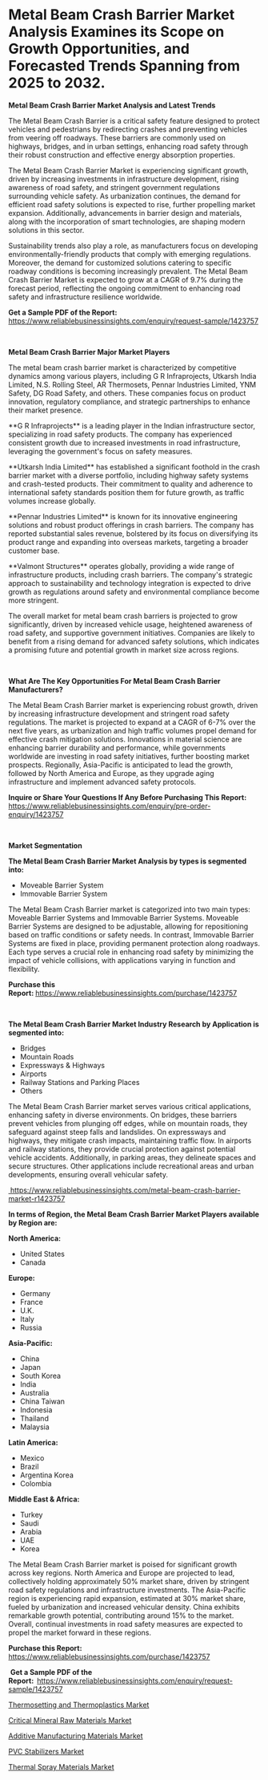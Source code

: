 <p><h1>Metal Beam Crash Barrier Market Analysis Examines its Scope on Growth Opportunities, and Forecasted Trends Spanning from 2025 to 2032.</h1></p><p><strong>Metal Beam Crash Barrier Market Analysis and Latest Trends</strong></p>
<p><p>The Metal Beam Crash Barrier is a critical safety feature designed to protect vehicles and pedestrians by redirecting crashes and preventing vehicles from veering off roadways. These barriers are commonly used on highways, bridges, and in urban settings, enhancing road safety through their robust construction and effective energy absorption properties. </p><p>The Metal Beam Crash Barrier Market is experiencing significant growth, driven by increasing investments in infrastructure development, rising awareness of road safety, and stringent government regulations surrounding vehicle safety. As urbanization continues, the demand for efficient road safety solutions is expected to rise, further propelling market expansion. Additionally, advancements in barrier design and materials, along with the incorporation of smart technologies, are shaping modern solutions in this sector.</p><p>Sustainability trends also play a role, as manufacturers focus on developing environmentally-friendly products that comply with emerging regulations. Moreover, the demand for customized solutions catering to specific roadway conditions is becoming increasingly prevalent. The Metal Beam Crash Barrier Market is expected to grow at a CAGR of 9.7% during the forecast period, reflecting the ongoing commitment to enhancing road safety and infrastructure resilience worldwide.</p></p>
<p><strong>Get a Sample PDF of the Report:&nbsp;</strong> <a href="https://www.reliablebusinessinsights.com/enquiry/request-sample/1423757?utm_campaign=2125&utm_medium=2&utm_source=Github&utm_content=ia&utm_term=30012025&utm_id=metal-beam-crash-barrier">https://www.reliablebusinessinsights.com/enquiry/request-sample/1423757</a></p>
<p>&nbsp;</p>
<p><strong>Metal Beam Crash Barrier Major Market Players</strong></p>
<p><p>The metal beam crash barrier market is characterized by competitive dynamics among various players, including G R Infraprojects, Utkarsh India Limited, N.S. Rolling Steel, AR Thermosets, Pennar Industries Limited, YNM Safety, DG Road Safety, and others. These companies focus on product innovation, regulatory compliance, and strategic partnerships to enhance their market presence.</p><p>**G R Infraprojects** is a leading player in the Indian infrastructure sector, specializing in road safety products. The company has experienced consistent growth due to increased investments in road infrastructure, leveraging the government's focus on safety measures. </p><p>**Utkarsh India Limited** has established a significant foothold in the crash barrier market with a diverse portfolio, including highway safety systems and crash-tested products. Their commitment to quality and adherence to international safety standards position them for future growth, as traffic volumes increase globally.</p><p>**Pennar Industries Limited** is known for its innovative engineering solutions and robust product offerings in crash barriers. The company has reported substantial sales revenue, bolstered by its focus on diversifying its product range and expanding into overseas markets, targeting a broader customer base.</p><p>**Valmont Structures** operates globally, providing a wide range of infrastructure products, including crash barriers. The company's strategic approach to sustainability and technology integration is expected to drive growth as regulations around safety and environmental compliance become more stringent.</p><p>The overall market for metal beam crash barriers is projected to grow significantly, driven by increased vehicle usage, heightened awareness of road safety, and supportive government initiatives. Companies are likely to benefit from a rising demand for advanced safety solutions, which indicates a promising future and potential growth in market size across regions.</p></p>
<p>&nbsp;</p>
<p><strong>What Are The Key Opportunities For Metal Beam Crash Barrier Manufacturers?</strong></p>
<p><p>The Metal Beam Crash Barrier market is experiencing robust growth, driven by increasing infrastructure development and stringent road safety regulations. The market is projected to expand at a CAGR of 6-7% over the next five years, as urbanization and high traffic volumes propel demand for effective crash mitigation solutions. Innovations in material science are enhancing barrier durability and performance, while governments worldwide are investing in road safety initiatives, further boosting market prospects. Regionally, Asia-Pacific is anticipated to lead the growth, followed by North America and Europe, as they upgrade aging infrastructure and implement advanced safety protocols.</p></p>
<p><strong>Inquire or Share Your Questions If Any Before Purchasing This Report:</strong> <a href="https://www.reliablebusinessinsights.com/enquiry/pre-order-enquiry/1423757?utm_campaign=2125&utm_medium=2&utm_source=Github&utm_content=ia&utm_term=30012025&utm_id=metal-beam-crash-barrier">https://www.reliablebusinessinsights.com/enquiry/pre-order-enquiry/1423757</a></p>
<p>&nbsp;</p>
<p><strong>Market Segmentation</strong></p>
<p><strong>The Metal Beam Crash Barrier Market Analysis by types is segmented into:</strong></p>
<p><ul><li>Moveable Barrier System</li><li>Immovable Barrier System</li></ul></p>
<p><p>The Metal Beam Crash Barrier market is categorized into two main types: Moveable Barrier Systems and Immovable Barrier Systems. Moveable Barrier Systems are designed to be adjustable, allowing for repositioning based on traffic conditions or safety needs. In contrast, Immovable Barrier Systems are fixed in place, providing permanent protection along roadways. Each type serves a crucial role in enhancing road safety by minimizing the impact of vehicle collisions, with applications varying in function and flexibility.</p></p>
<p><strong>Purchase this Report:&nbsp;</strong><a href="https://www.reliablebusinessinsights.com/purchase/1423757?utm_campaign=2125&utm_medium=2&utm_source=Github&utm_content=ia&utm_term=30012025&utm_id=metal-beam-crash-barrier">https://www.reliablebusinessinsights.com/purchase/1423757</a></p>
<p>&nbsp;</p>
<p><strong>The Metal Beam Crash Barrier Market Industry Research by Application is segmented into:</strong></p>
<p><ul><li>Bridges</li><li>Mountain Roads</li><li>Expressways & Highways</li><li>Airports</li><li>Railway Stations and Parking Places</li><li>Others</li></ul></p>
<p><p>The Metal Beam Crash Barrier market serves various critical applications, enhancing safety in diverse environments. On bridges, these barriers prevent vehicles from plunging off edges, while on mountain roads, they safeguard against steep falls and landslides. On expressways and highways, they mitigate crash impacts, maintaining traffic flow. In airports and railway stations, they provide crucial protection against potential vehicle accidents. Additionally, in parking areas, they delineate spaces and secure structures. Other applications include recreational areas and urban developments, ensuring overall vehicular safety.</p></p>
<p><a href="https://www.reliablebusinessinsights.com/metal-beam-crash-barrier-market-r1423757?utm_campaign=2125&utm_medium=2&utm_source=Github&utm_content=ia&utm_term=30012025&utm_id=metal-beam-crash-barrier">&nbsp;https://www.reliablebusinessinsights.com/metal-beam-crash-barrier-market-r1423757</a></p>
<p><strong>In terms of Region, the Metal Beam Crash Barrier Market Players available by Region are:</strong></p>
<p>
    <p> <strong> North America: </strong>
        <ul>
            <li>United States</li>
            <li>Canada</li>
        </ul>
        </p> 
    <p> <strong> Europe: </strong>
        <ul>
            <li>Germany</li>
            <li>France</li>
            <li>U.K.</li>
            <li>Italy</li>
            <li>Russia</li>
        </ul>
        </p> 
    <p> <strong> Asia-Pacific: </strong>
        <ul>
            <li>China</li>
            <li>Japan</li>
            <li>South Korea</li>
            <li>India</li>
            <li>Australia</li>
            <li>China Taiwan</li>
            <li>Indonesia</li>
            <li>Thailand</li>
            <li>Malaysia</li>
        </ul>
        </p> 
    <p> <strong> Latin America: </strong>
        <ul>
            <li>Mexico</li>
            <li>Brazil</li>
            <li>Argentina Korea</li>
            <li>Colombia</li>
        </ul>
        </p> 
    <p> <strong> Middle East & Africa: </strong>
        <ul>
            <li>Turkey</li>
            <li>Saudi</li>
            <li>Arabia</li>
            <li>UAE</li>
            <li>Korea</li>
        </ul>
    </p>
    </p>
<p><p>The Metal Beam Crash Barrier market is poised for significant growth across key regions. North America and Europe are projected to lead, collectively holding approximately 50% market share, driven by stringent road safety regulations and infrastructure investments. The Asia-Pacific region is experiencing rapid expansion, estimated at 30% market share, fueled by urbanization and increased vehicular density. China exhibits remarkable growth potential, contributing around 15% to the market. Overall, continual investments in road safety measures are expected to propel the market forward in these regions.</p></p>
<p><strong>Purchase this Report: </strong><a href="https://www.reliablebusinessinsights.com/purchase/1423757?utm_campaign=2125&utm_medium=2&utm_source=Github&utm_content=ia&utm_term=30012025&utm_id=metal-beam-crash-barrier">https://www.reliablebusinessinsights.com/purchase/1423757</a></p>
<p>&nbsp;<strong>Get a Sample PDF of the Report:&nbsp;&nbsp;</strong><a href="https://www.reliablebusinessinsights.com/enquiry/request-sample/1423757?utm_campaign=2125&utm_medium=2&utm_source=Github&utm_content=ia&utm_term=30012025&utm_id=metal-beam-crash-barrier">https://www.reliablebusinessinsights.com/enquiry/request-sample/1423757</a></p>
<p><strong></strong></p>
<p><p><a href="https://github.com/castoriffic/Market-Research-Report-List-5/blob/main/thermosetting-and-thermoplastics-market.md?utm_campaign=2125&utm_medium=2&utm_source=Github&utm_content=ia&utm_term=30012025&utm_id=metal-beam-crash-barrier">Thermosetting and Thermoplastics Market</a></p><p><a href="https://github.com/balapopepi/Market-Research-Report-List-1/blob/main/critical-mineral-raw-materials-market.md?utm_campaign=2125&utm_medium=2&utm_source=Github&utm_content=ia&utm_term=30012025&utm_id=metal-beam-crash-barrier">Critical Mineral Raw Materials Market</a></p><p><a href="https://github.com/tashipmhuiri/Market-Research-Report-List-1/blob/main/additive-manufacturing-materials-market.md?utm_campaign=2125&utm_medium=2&utm_source=Github&utm_content=ia&utm_term=30012025&utm_id=metal-beam-crash-barrier">Additive Manufacturing Materials Market</a></p><p><a href="https://github.com/namvartiffer/Market-Research-Report-List-1/blob/main/pvc-stabilizers-market.md?utm_campaign=2125&utm_medium=2&utm_source=Github&utm_content=ia&utm_term=30012025&utm_id=metal-beam-crash-barrier">PVC Stabilizers Market</a></p><p><a href="https://github.com/lynlynyusay/Market-Research-Report-List-1/blob/main/thermal-spray-materials-market.md?utm_campaign=2125&utm_medium=2&utm_source=Github&utm_content=ia&utm_term=30012025&utm_id=metal-beam-crash-barrier">Thermal Spray Materials Market</a></p></p>